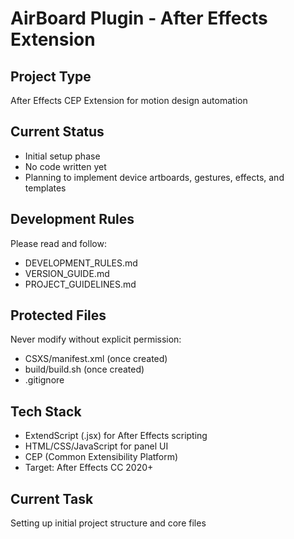 # AirBoard Plugin - After Effects Extension

## Project Type
After Effects CEP Extension for motion design automation

## Current Status
- Initial setup phase
- No code written yet
- Planning to implement device artboards, gestures, effects, and templates

## Development Rules
Please read and follow:
- DEVELOPMENT_RULES.md
- VERSION_GUIDE.md  
- PROJECT_GUIDELINES.md

## Protected Files
Never modify without explicit permission:
- CSXS/manifest.xml (once created)
- build/build.sh (once created)
- .gitignore

## Tech Stack
- ExtendScript (.jsx) for After Effects scripting
- HTML/CSS/JavaScript for panel UI
- CEP (Common Extensibility Platform)
- Target: After Effects CC 2020+

## Current Task
Setting up initial project structure and core files
